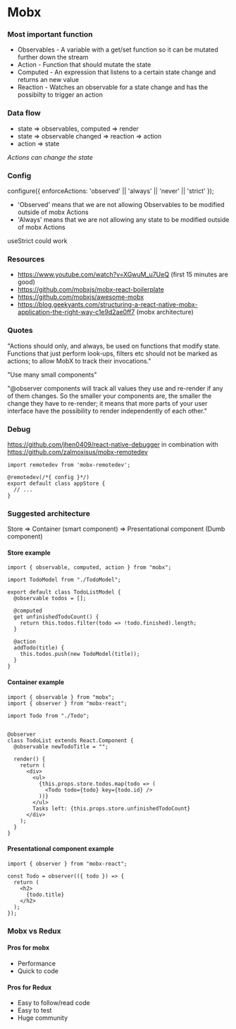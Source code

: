 # Mobx #

### Most important function ###

- Observables - A variable with a get/set function so it can be mutated further down the stream
- Action - Function that should mutate the state
- Computed - An expression that listens to a certain state change and returns an new value
- Reaction - Watches an observable for a state change and has the possibilty to trigger an action


### Data flow ###

- state => observables, computed => render
- state => observable changed => reaction => action
- action => state

*Actions can change the state*


### Config ### 

configure({
  enforceActions: 'observed' || 'always' || 'never' || 'strict' 
});

- 'Observed' means that we are not allowing Observables to be modified outside of mobx Actions
- 'Always' means that we are not allowing any state to be modified outside of mobx Actions

useStrict could work


### Resources ###

- https://www.youtube.com/watch?v=XGwuM_u7UeQ (first 15 minutes are good)
- https://github.com/mobxjs/mobx-react-boilerplate
- https://github.com/mobxjs/awesome-mobx
- https://blog.geekyants.com/structuring-a-react-native-mobx-application-the-right-way-c1e9d2ae0ff7 (mobx architecture)


### Quotes ###

"Actions should only, and always, be used on functions that modify state. Functions that just perform look-ups, filters etc should not be marked as actions; to allow MobX to track their invocations."

"Use many small components"

"@observer components will track all values they use and re-render if any of them changes. So the smaller your components are, the smaller the change they have to re-render; it means that more parts of your user interface have the possibility to render independently of each other."


### Debug ###

https://github.com/jhen0409/react-native-debugger in combination with https://github.com/zalmoxisus/mobx-remotedev

    import remotedev from 'mobx-remotedev';

    @remotedev(/*{ config }*/)
    export default class appStore {
      // ...
    }
    

### Suggested architecture ###

Store => Container (smart component) => Presentational component (Dumb component)

#### Store example ####

    import { observable, computed, action } from "mobx";

    import TodoModel from "./TodoModel";

    export default class TodoListModel {
      @observable todos = [];

      @computed
      get unfinishedTodoCount() {
        return this.todos.filter(todo => !todo.finished).length;
      }

      @action
      addTodo(title) {
        this.todos.push(new TodoModel(title));
      }
    }
    
#### Container example ####

    import { observable } from "mobx";
    import { observer } from "mobx-react";

    import Todo from "./Todo";


    @observer
    class TodoList extends React.Component {
      @observable newTodoTitle = "";

      render() {
        return (
          <div>
            <ul>
              {this.props.store.todos.map(todo => (
                <Todo todo={todo} key={todo.id} />
              ))}
            </ul>
            Tasks left: {this.props.store.unfinishedTodoCount}
          </div>
        );
      }
    }


#### Presentational component example ####

    import { observer } from "mobx-react";

    const Todo = observer(({ todo }) => {
      return (
        <h2>
          {todo.title}
        </h2>
      );
    });

### Mobx vs Redux ###

#### Pros for mobx ####

- Performance
- Quick to code


#### Pros for Redux ####

- Easy to follow/read code
- Easy to test
- Huge community
